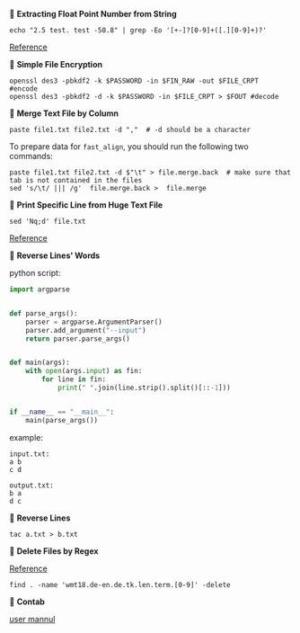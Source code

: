 &#x1F3B9;	**Extracting Float Point Number from String**

```shell
echo "2.5 test. test -50.8" | grep -Eo '[+-]?[0-9]+([.][0-9]+)?'
```
[Reference](https://unix.stackexchange.com/a/290978/301510)


&#x1F3B9; **Simple File Encryption**

```shell
openssl des3 -pbkdf2 -k $PASSWORD -in $FIN_RAW -out $FILE_CRPT  #encode
openssl des3 -pbkdf2 -d -k $PASSWORD -in $FILE_CRPT > $FOUT #decode
```
&#x1F3B9; **Merge Text File by Column**

```shell
paste file1.txt file2.txt -d ","  # -d should be a character
```

To prepare data for `fast_align`, you should run the following two commands:

```shell
paste file1.txt file2.txt -d $"\t" > file.merge.back  # make sure that tab is not contained in the files
sed 's/\t/ ||| /g'  file.merge.back >  file.merge
```
&#x1F3B9; **Print Specific Line from Huge Text File**


```shell
sed 'Nq;d' file.txt
```

[Reference](https://stackoverflow.com/a/14709477/5793660)


&#x1F3B9; **Reverse Lines' Words**

python script:

```python
import argparse


def parse_args():
    parser = argparse.ArgumentParser()
    parser.add_argument("--input")
    return parser.parse_args()


def main(args):
    with open(args.input) as fin:
        for line in fin:
            print(" ".join(line.strip().split()[::-1]))


if __name__ == "__main__":
    main(parse_args())

```

example:
```shell
input.txt:
a b
c d

output.txt:
b a
d c
```

&#x1F3B9; **Reverse Lines**

```shell
tac a.txt > b.txt
```

&#x1F3B9; **Delete Files by Regex**

[Reference](https://superuser.com/a/392896/1119261)

```shell
find . -name 'wmt18.de-en.de.tk.len.term.[0-9]' -delete
```

&#x1F3B9; **Contab**

[user mannul](https://crontab.guru/every-10-minutes)
